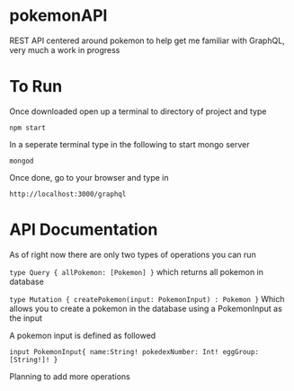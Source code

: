 # pokemonAPI
REST API centered around pokemon to help get me familiar with GraphQL, very much a work in progress


# To Run
Once downloaded open up a terminal to directory of project and type 

`npm start`
 
 In a seperate terminal type in the following to start mongo server
 
 `mongod`

Once done, go to your browser and type in 

`http://localhost:3000/graphql`

# API Documentation

As of right now there are only two types of operations you can run 

`type Query {
  allPokemon: [Pokemon]
}`
which returns all pokemon in database

`type Mutation {
  createPokemon(input: PokemonInput) : Pokemon
}`
Which allows you to create a pokemon in the database using a PokemonInput as the input

A pokemon input is defined as followed

`input PokemonInput{
  name:String!
  pokedexNumber: Int!
  eggGroup: [String!]!
}`

Planning to add more operations
